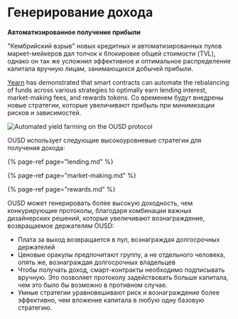 # Генерирование дохода

**Автоматизированное получение прибыли**

"Кембрийский взрыв" новых кредитных и автоматизированных пулов маркет-мейкеров дал толчок к блокировке общей стоимости \(TVL\), однако он так же усложнил эффективное и оптимальное распределение капитала вручную лицам, занимающихся добычей прибыли.

[Yearn](https://yearn.finance/) has demonstrated that smart contracts can automate the rebalancing of funds across various strategies to optimally earn lending interest, market-making fees, and rewards tokens. Со временем будут внедрены новые стратегии, которые увеличивают прибыль при минимизации рисков и зависимостей.

![Automated yield farming on the OUSD protocol](../../.gitbook/assets/ousd_earnings_graphic.png)

OUSD использует следующие высокоуровневые стратегии для получения дохода:

{% page-ref page="lending.md" %}

{% page-ref page="market-making.md" %}

{% page-ref page="rewards.md" %}

OUSD может генерировать более высокую доходность, чем конкурирующие протоколы, благодаря комбинации важных дизайнерских решений, которые увеличивают вознаграждение, возвращаемое держателям OUSD:

* Плата за выход возвращается в пул, вознаграждая долгосрочных держателей
* Ценовые оракулы предпочитают группу, а не отдельного человека, опять же, вознаграждая долгосрочных владельцев
* Чтобы получать доход, смарт-контракты необходимо подписывать вручную. Это позволяет протоколу задействовать больше капитала, чем это было бы возможно в противном случае.
* Умные стратегии уравновешивают риск и вознаграждение более эффективно, чем вложение капитала в любую одну базовую стратегию.

